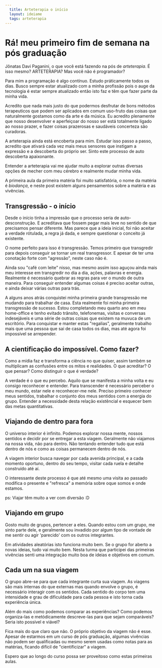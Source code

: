 ```yaml
---
  title: Arteterapia o início
  layout: ideiame
  tags: arteterapia
---
```


# Rá! meu primeiro fim de semana na pós graduação

Jônatas Davi Paganini, o que você está fazendo na pós de *arteterapia*. É isso mesmo? ARTETERAPIA? Mas você não é programador?

Para mim a programação é algo contínuo. Estudo práticamente todos os dias. Busco sempre estar atualizado com a minha profissão pois o auge da tecnologia é estar sempre atualizado então isto faz e têm que fazer parte da minha vida.

Acredito que nada mais justo do que podermos desfrutar de bons métodos terapeuticos que podem ser aplicados em comum uso-fruto das coisas que naturalmente gostamos como da arte e da música. Eu acredito plenamente que nosso desenvolver e aperfeiçoar do nosso ser está totalmente ligado ao nosso prazer, e fazer coisas prazerosas e saudáveis concerteza são curadoras.

A arteterapia ainda está encoberta para mim. Estudar isso passo a passo, acredito que ativará cada vez mais meus  sensores que instigam a expressão e a descoberta do próprio ser. Sinto este processo de auto descoberta apaixonante.

Entender a arteterapia vai me ajudar muito a explorar outras diversas opções de mecher com meu cérebro e realmente mudar minha vida.

A primeira aula da primeira matéria foi muito satisfatória, o nome da matéria é *biodança*, e neste post existem alguns pensamentos sobre a matéria e as vivências.

## Transgressão - o início

Desde o início tinha a impressão que o processo seria de auto-desconstrução. E acreditava que fossem pegar mais leve no sentido de que precisamos pensar diferente. Mas parece que a ideia inicial, foi não aceitar a verdade rótulada, a regra já dada, e sempre questionar o conceito já existente. 

O nome perfeito para isso é transgressão. Temos primeiro que transgredir para depois conseguir se tornar um real transgressor. E apesar de ter uma conotação forte com "agressão", neste caso não é.

Ainda sou "café com leite" nisso, mas mesmo assim isso aguçou ainda mais meu interesse em transgredir no dia a dia, ações, palavras e energia. Realmente é necessário quebrar as regras para ver o mundo de outra maneira. Para conseguir entender algumas coisas é preciso aceitar outras, e ainda deixar várias outras para trás.

A alguns anos atrás conquistei minha primeira grande transgressão me mudando para trabalhar de casa. Esta realmente foi minha primeira transgressão de sucesso. Estou completando meu quarto ano em meu home-office e tenho evitado trânsito, telefonemas, visitas e conversas indesejáveis e uma série de outras coisas que existem na muvuca de um escritório. Para conquistar e manter estas "regalias", geralmente trabalho mais que uma pessoa que sai de casa todos os dias, mas até agora foi impossível se arrepender.

## A cientificação do impossível. Como fazer?

Como a mídia faz e transforma a ciência no que quiser, assim também se multiplicam as confusões entre os mitos e realidades. O que acreditar? O que pensar? Como distinguir o que é verdade?

A verdade é o que eu percebo. Aquilo que se manifesta a minha volta e eu consigo reconhecer e entender. Para transcender é necessário perceber o meu mundo, estar nele e reconhecer-me nele. Preciso primeiro conhecer meus sentidos, trabalhar o conjunto dos meus sentidos com a energia do grupo. Entender a necessidade desta relação existêncial e esquecer bem das metas quantitativas.

## Viajando de dentro para fora

O universo interior é infinito. Podemos explorar nossa mente, nossos sentidos e decidir por se entregar a esta viagem. Geralmente não viajamos na nossa vida, não para dentro. Não tentando entender tudo que está dentro de nós e como as coisas permanecem dentro de nós.

A viagem interior busca navegar por cada avenida principal, e a cada momento oportuno, dentro do seu tempo, visitar cada ruela e detalhe construído até aí.

O interessante deste processo é que até mesmo uma visita ao passado modifica o presente e "refresca" a memória sobre oque somos e onde estamos.

ps: Viajar têm muito a ver com diversão :D

## Viajando em grupo

Gosto muito de grupos, pertencer a eles. Quando estou com um grupo, me sinto parte dele, e geralmente sou invadido por algum tipo de vontade de me sentir ou agir 'parecido' com os outros integrantes.

Em atividades aleatórias isto funciona muito bem. Se o grupo for aberto a novas ideias, tudo vai muito bem. Nesta turma que participei das primeiras vivências senti uma integração muito boa de ideias e objetivos em comum.

## Cada um na sua viagem

O grupo abre-se para que cada integrante curta sua viagem. As viagens são mais internas do que externas mas quando envolve o grupo, é necessário interagir com os sentidos. Cada sentido do corpo tem uma intensidade e grau de dificuldade para cada pessoa e isto torna cada experiência única.

Além do mais como podemos comparar as experiências? Como podemos organiza-las e metódicamente descreve-las para que sejam comparáveis? Seria isto possível e viável?

Fica mais do que claro que não. O próprio objetivo da viagem não é esse. Apesar de estarmos em um curso de pós graduação, algumas vivências não podem ser qualificadas ou mesmo serem usadas como notas para as matérias, ficando difícil de "cientificizar" a viagem.

Espero que ao longo do curso possa ser proveitoso como estas primeiras aulas.

